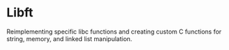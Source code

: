 # Libft
Reimplementing specific libc functions and creating custom C functions for string, memory, and linked list manipulation.
